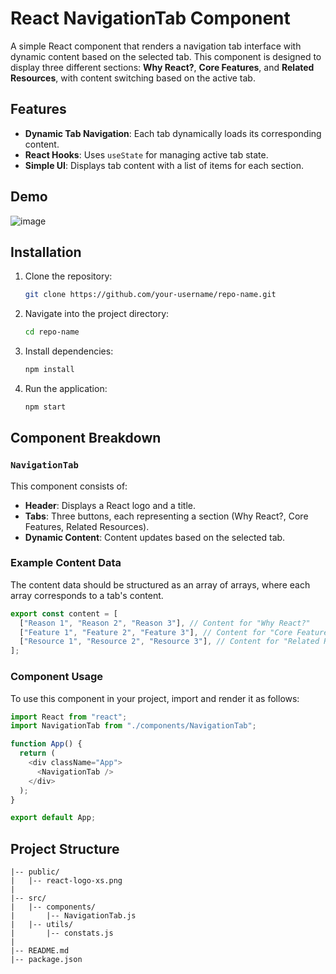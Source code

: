 
# React NavigationTab Component

A simple React component that renders a navigation tab interface with dynamic content based on the selected tab. This component is designed to display three different sections: **Why React?**, **Core Features**, and **Related Resources**, with content switching based on the active tab.

## Features

- **Dynamic Tab Navigation**: Each tab dynamically loads its corresponding content.
- **React Hooks**: Uses `useState` for managing active tab state.
- **Simple UI**: Displays tab content with a list of items for each section.

## Demo

![image](https://github.com/user-attachments/assets/92b1abff-1a6d-4dad-97a7-07152a6e1017)


## Installation

1. Clone the repository:
   ```bash
   git clone https://github.com/your-username/repo-name.git
   ```

2. Navigate into the project directory:
   ```bash
   cd repo-name
   ```

3. Install dependencies:
   ```bash
   npm install
   ```

4. Run the application:
   ```bash
   npm start
   ```

## Component Breakdown

### `NavigationTab`

This component consists of:

- **Header**: Displays a React logo and a title.
- **Tabs**: Three buttons, each representing a section (Why React?, Core Features, Related Resources).
- **Dynamic Content**: Content updates based on the selected tab.



### Example Content Data

The content data should be structured as an array of arrays, where each array corresponds to a tab's content.

```js
export const content = [
  ["Reason 1", "Reason 2", "Reason 3"], // Content for "Why React?"
  ["Feature 1", "Feature 2", "Feature 3"], // Content for "Core Features"
  ["Resource 1", "Resource 2", "Resource 3"], // Content for "Related Resources"
];
```

### Component Usage

To use this component in your project, import and render it as follows:

```js
import React from "react";
import NavigationTab from "./components/NavigationTab";

function App() {
  return (
    <div className="App">
      <NavigationTab />
    </div>
  );
}

export default App;
```

## Project Structure

```
|-- public/
|   |-- react-logo-xs.png
|
|-- src/
|   |-- components/
|       |-- NavigationTab.js
|   |-- utils/
|       |-- constats.js
|
|-- README.md
|-- package.json
```

